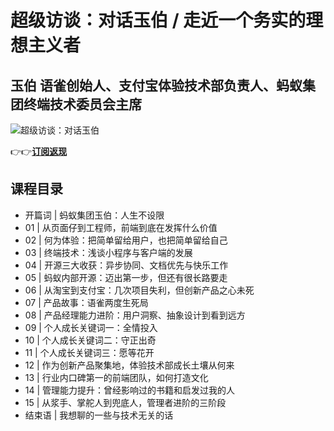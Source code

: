 超级访谈：对话玉伯 / 走近一个务实的理想主义者
========================

玉伯 **语雀创始人、支付宝体验技术部负责人、蚂蚁集团终端技术委员会主席**
--------------------------------------

![超级访谈：对话玉伯](https://www.geekgay.com/storage/geek/geek_ad1bd6b2196acd347e2a00b08eb68d31.jpg)  
  
👉👉[**订阅返现**](https://time.geekbang.org/column/intro/100123701?code=zCc9z3c0YwzTLSv4R36zBnay3kf8gEw4%2FVvA-1mxmec%3D "超级访谈：对话玉伯")  
  
课程目录
----

  
  
- 开篇词 | 蚂蚁集团玉伯：人生不设限
- 01 | 从页面仔到工程师，前端到底在发挥什么价值
- 02 | 何为体验：把简单留给用户，也把简单留给自己
- 03 | 终端技术：浅谈小程序与客户端的发展
- 04 | 开源三大收获：异步协同、文档优先与快乐工作
- 05 | 蚂蚁内部开源：迈出第一步，但还有很长路要走
- 06 | 从淘宝到支付宝：几次项目失利，但创新产品之心未死
- 07 | 产品故事：语雀两度生死局
- 08 | 产品经理能力进阶：用户洞察、抽象设计到看到远方
- 09 | 个人成长关键词一：全情投入
- 10 | 个人成长关键词二：守正出奇
- 11 | 个人成长关键词三：愿等花开
- 12 | 作为创新产品聚集地，体验技术部成长土壤从何来
- 13 | 行业内口碑第一的前端团队，如何打造文化
- 14 | 管理能力提升：曾经影响过的书籍和启发过我的人
- 15 | 从浆手、掌舵人到兜底人，管理者进阶的三阶段
- 结束语 | 我想聊的一些与技术无关的话